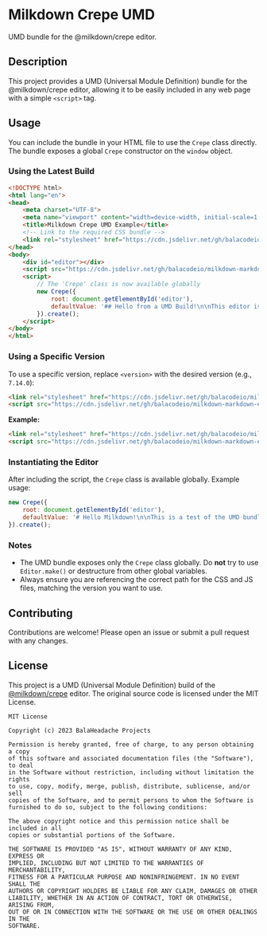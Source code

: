 # Milkdown Crepe UMD

UMD bundle for the @milkdown/crepe editor.

## Description

This project provides a UMD (Universal Module Definition) bundle for the @milkdown/crepe editor, allowing it to be easily included in any web page with a simple `<script>` tag.

## Usage

You can include the bundle in your HTML file to use the `Crepe` class directly. The bundle exposes a global `Crepe` constructor on the `window` object.

### Using the Latest Build

```html
<!DOCTYPE html>
<html lang="en">
<head>
    <meta charset="UTF-8">
    <meta name="viewport" content="width=device-width, initial-scale=1.0">
    <title>Milkdown Crepe UMD Example</title>
    <!-- Link to the required CSS bundle -->
    <link rel="stylesheet" href="https://cdn.jsdelivr.net/gh/balacodeio/milkdown-markdown-editor-umd@latest/dist/latest/milkdown-crepe-bundle.umd.css">
</head>
<body>
    <div id="editor"></div>
    <script src="https://cdn.jsdelivr.net/gh/balacodeio/milkdown-markdown-editor-umd@latest/dist/latest/milkdown-crepe-bundle.umd.js"></script>
    <script>
        // The 'Crepe' class is now available globally
        new Crepe({
            root: document.getElementById('editor'),
            defaultValue: '## Hello from a UMD Build!\n\nThis editor is powered by a self-updating, automatically built UMD module.',
        }).create();
    </script>
</body>
</html>
```

### Using a Specific Version

To use a specific version, replace `<version>` with the desired version (e.g., `7.14.0`):

```html
<link rel="stylesheet" href="https://cdn.jsdelivr.net/gh/balacodeio/milkdown-markdown-editor-umd@<version>/dist/<version>/milkdown-crepe-bundle.umd.css">
<script src="https://cdn.jsdelivr.net/gh/balacodeio/milkdown-markdown-editor-umd@<version>/dist/<version>/milkdown-crepe-bundle.umd.js"></script>
```

**Example:**
```html
<link rel="stylesheet" href="https://cdn.jsdelivr.net/gh/balacodeio/milkdown-markdown-editor-umd@7.14.0/dist/7.14.0/milkdown-crepe-bundle.umd.css">
<script src="https://cdn.jsdelivr.net/gh/balacodeio/milkdown-markdown-editor-umd@7.14.0/dist/7.14.0/milkdown-crepe-bundle.umd.js"></script>
```

### Instantiating the Editor

After including the script, the `Crepe` class is available globally. Example usage:

```js
new Crepe({
    root: document.getElementById('editor'),
    defaultValue: '# Hello Milkdown!\n\nThis is a test of the UMD bundle.',
}).create();
```

### Notes
- The UMD bundle exposes only the `Crepe` class globally. Do **not** try to use `Editor.make()` or destructure from other global variables.
- Always ensure you are referencing the correct path for the CSS and JS files, matching the version you want to use.

## Contributing

Contributions are welcome! Please open an issue or submit a pull request with any changes.

## License

This project is a UMD (Universal Module Definition) build of the [@milkdown/crepe](https://github.com/Milkdown/milkdown) editor. The original source code is licensed under the MIT License.

```Text
MIT License

Copyright (c) 2023 BalaHeadache Projects

Permission is hereby granted, free of charge, to any person obtaining a copy
of this software and associated documentation files (the "Software"), to deal
in the Software without restriction, including without limitation the rights
to use, copy, modify, merge, publish, distribute, sublicense, and/or sell
copies of the Software, and to permit persons to whom the Software is
furnished to do so, subject to the following conditions:

The above copyright notice and this permission notice shall be included in all
copies or substantial portions of the Software.

THE SOFTWARE IS PROVIDED "AS IS", WITHOUT WARRANTY OF ANY KIND, EXPRESS OR
IMPLIED, INCLUDING BUT NOT LIMITED TO THE WARRANTIES OF MERCHANTABILITY,
FITNESS FOR A PARTICULAR PURPOSE AND NONINFRINGEMENT. IN NO EVENT SHALL THE
AUTHORS OR COPYRIGHT HOLDERS BE LIABLE FOR ANY CLAIM, DAMAGES OR OTHER
LIABILITY, WHETHER IN AN ACTION OF CONTRACT, TORT OR OTHERWISE, ARISING FROM,
OUT OF OR IN CONNECTION WITH THE SOFTWARE OR THE USE OR OTHER DEALINGS IN THE
SOFTWARE.
```
